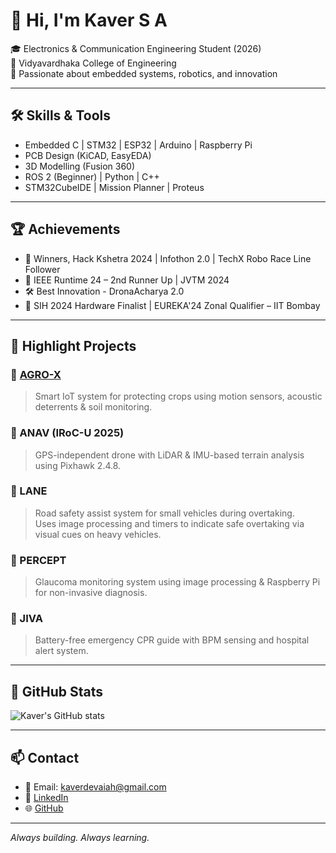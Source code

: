 # 👋 Hi, I'm Kaver S A

🎓 Electronics & Communication Engineering Student (2026)  
📍 Vidyavardhaka College of Engineering  
🚀 Passionate about embedded systems, robotics, and innovation

---

## 🛠️ Skills & Tools

- Embedded C | STM32 | ESP32 | Arduino | Raspberry Pi
- PCB Design (KiCAD, EasyEDA)
- 3D Modelling (Fusion 360)
- ROS 2 (Beginner) | Python | C++
- STM32CubeIDE | Mission Planner | Proteus

---

## 🏆 Achievements

- 🥇 Winners, Hack Kshetra 2024 | Infothon 2.0 | TechX Robo Race Line Follower
- 🥈 IEEE Runtime 24 – 2nd Runner Up | JVTM 2024
- 🛠️ Best Innovation - DronaAcharya 2.0
- 🏁 SIH 2024 Hardware Finalist | EUREKA'24 Zonal Qualifier – IIT Bombay

---

## 📂 Highlight Projects

### 🔹 [AGRO-X](https://github.com/kaver06/AGRO-X)
> Smart IoT system for protecting crops using motion sensors, acoustic deterrents & soil monitoring.

### 🔹 ANAV (IRoC-U 2025)
> GPS-independent drone with LiDAR & IMU-based terrain analysis using Pixhawk 2.4.8.

### 🔹 LANE
> Road safety assist system for small vehicles during overtaking.  
> Uses image processing and timers to indicate safe overtaking via visual cues on heavy vehicles.

### 🔹 PERCEPT
> Glaucoma monitoring system using image processing & Raspberry Pi for non-invasive diagnosis.

### 🔹 JIVA
> Battery-free emergency CPR guide with BPM sensing and hospital alert system.

---

## 📌 GitHub Stats

![Kaver's GitHub stats](https://github-readme-stats.vercel.app/api?username=kaver06&show_icons=true&theme=tokyonight)

---

## 📫 Contact

- 📧 Email: [kaverdevaiah@gmail.com](mailto:kaverdevaiah@gmail.com)
- 🔗 [LinkedIn](https://linkedin.com/in/kaverdevaiah)
- 🌐 [GitHub](https://github.com/kaver06)

---

_Always building. Always learning._
